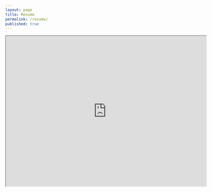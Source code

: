 ```yaml
---
layout: page
title: Resume
permalink: /resume/
published: true
---
```



<iframe src="https://drive.google.com/file/d/1PF-NUkfi4BGMjr93vSyA1yGrxAC7_lY_/view" width="640" height="480"></iframe>
